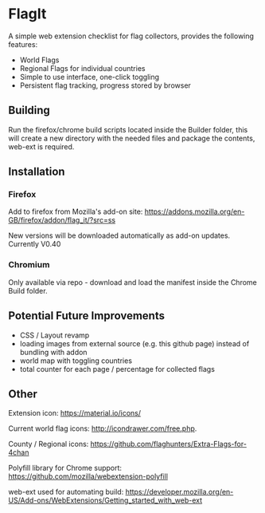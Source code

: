 # FlagIt

A simple web extension checklist for flag collectors, provides the following features:

- World Flags
- Regional Flags for individual countries
- Simple to use interface, one-click toggling
- Persistent flag tracking, progress stored by browser

## Building

Run the firefox/chrome build scripts located inside the Builder folder, this will create a new directory with the needed files and package the contents, web-ext is required.

## Installation

### Firefox 

Add to firefox from Mozilla's add-on site: https://addons.mozilla.org/en-GB/firefox/addon/flag_it/?src=ss

New versions will be downloaded automatically as add-on updates. Currently V0.40

### Chromium

Only available via repo - download and load the manifest inside the Chrome Build folder.


## Potential Future Improvements
- CSS / Layout revamp
- loading images from external source (e.g. this github page) instead of bundling with addon
- world map with toggling countries
- total counter for each page / percentage for collected flags


## Other

Extension icon: https://material.io/icons/

Current world flag icons: http://icondrawer.com/free.php.

County / Regional icons: https://github.com/flaghunters/Extra-Flags-for-4chan

Polyfill library for Chrome support: https://github.com/mozilla/webextension-polyfill

web-ext used for automating build: https://developer.mozilla.org/en-US/Add-ons/WebExtensions/Getting_started_with_web-ext
